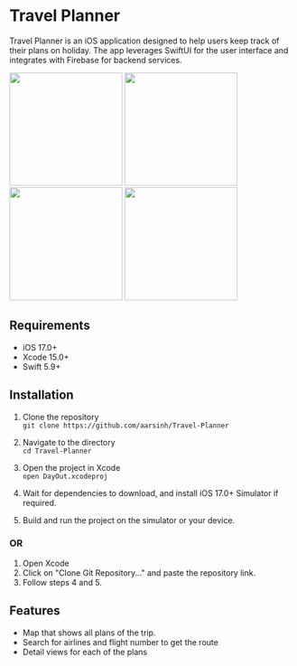 # Travel Planner
Travel Planner is an iOS application designed to help users keep track of their plans on holiday. The app leverages SwiftUI for the user interface and integrates with Firebase for backend services.

<img src="https://github.com/user-attachments/assets/1900ae57-1d2d-4347-bcd2-6c5d0aedc173" width="200">
<img src="https://github.com/user-attachments/assets/5458c2d9-3d41-4fc8-b8f7-2392ae94303e" width="200">
<img src="https://github.com/user-attachments/assets/6fea3f27-b5e3-414f-a7b2-acb8a4c3d467" width="200">
<img src="https://github.com/user-attachments/assets/819a9eb2-842e-4109-a154-590fa13d945a" width="200">

## Requirements
- iOS 17.0+
- Xcode 15.0+
- Swift 5.9+

## Installation
1. Clone the repository  
`git clone https://github.com/aarsinh/Travel-Planner`

2. Navigate to the directory  
`cd Travel-Planner`

3. Open the project in Xcode  
 `open DayOut.xcodeproj`

4. Wait for dependencies to download, and install iOS 17.0+ Simulator if required.  

5. Build and run the project on the simulator or your device.

### OR

1. Open Xcode
2. Click on "Clone Git Repository..." and paste the repository link.
3. Follow steps 4 and 5.


## Features
- Map that shows all plans of the trip.
- Search for airlines and flight number to get the route
- Detail views for each of the plans

